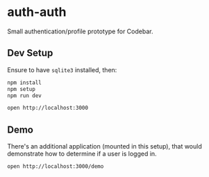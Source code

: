 # auth-auth

Small authentication/profile prototype for Codebar.

## Dev Setup

Ensure to have `sqlite3` installed, then:

```sh
npm install
npm setup
npm run dev
```

```sh
open http://localhost:3000
```

## Demo

There's an additional application (mounted in this setup), that would demonstrate how to determine if a user is logged in.

```sh
open http://localhost:3000/demo
```
